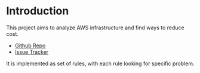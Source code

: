 # Introduction

This project aims to analyze AWS infrastructure and find ways to reduce cost.

* [Github Repo](https://github.com/vinay-lodha/greenbot)
* [Issue Tracker](https://github.com/vinay-lodha/greenbot/issues) 

It is implemented as set of rules, with each rule looking for specific problem.

